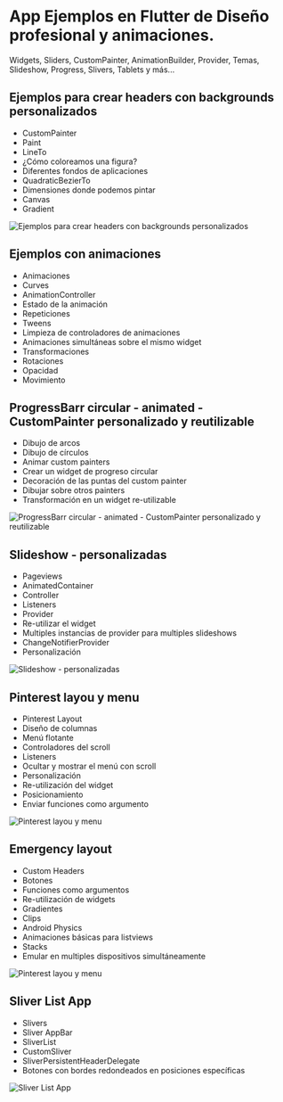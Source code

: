 # App Ejemplos en Flutter de Diseño profesional y animaciones. 
Widgets, Sliders, CustomPainter, AnimationBuilder, Provider, Temas, Slideshow, Progress, Slivers, Tablets y más...

## Ejemplos para crear headers con backgrounds personalizados

- CustomPainter
- Paint
- LineTo
- ¿Cómo coloreamos una figura?
- Diferentes fondos de aplicaciones
- QuadraticBezierTo
- Dimensiones donde podemos pintar
- Canvas
- Gradient

![Ejemplos para crear headers con backgrounds personalizados](https://github.com/VictorHugoAguilar/disenios_animaciones_flutter/blob/main/assets/preview/preview_backgroundHeader.png?raw=true)

## Ejemplos con animaciones 

- Animaciones
- Curves
- AnimationController
- Estado de la animación
- Repeticiones
- Tweens
- Limpieza de controladores de animaciones
- Animaciones simultáneas sobre el mismo widget
- Transformaciones
- Rotaciones
- Opacidad
- Movimiento

 ## ProgressBarr circular - animated - CustomPainter personalizado y reutilizable

- Dibujo de arcos
- Dibujo de círculos
- Animar custom painters
- Crear un widget de progreso circular
- Decoración de las puntas del custom painter
- Dibujar sobre otros painters
- Transformación en un widget re-utilizable

![ProgressBarr circular - animated - CustomPainter personalizado y reutilizable](https://github.com/VictorHugoAguilar/disenios_animaciones_flutter/blob/main/assets/preview/preview_circularProgressBar.png?raw=true)


## Slideshow - personalizadas

- Pageviews
- AnimatedContainer
- Controller
- Listeners
- Provider
- Re-utilizar el widget
- Multiples instancias de provider para multiples slideshows
- ChangeNotifierProvider
- Personalización

![Slideshow - personalizadas](https://github.com/VictorHugoAguilar/disenios_animaciones_flutter/blob/main/assets/preview/preview_slideshow.png?raw=true)

## Pinterest layou y menu

- Pinterest Layout
- Diseño de columnas
- Menú flotante
- Controladores del scroll
- Listeners
- Ocultar y mostrar el menú con scroll
- Personalización
- Re-utilización del widget
- Posicionamiento
- Enviar funciones como argumento

![Pinterest layou y menu](https://github.com/VictorHugoAguilar/disenios_animaciones_flutter/blob/main/assets/preview/preview_pinterest_menu.png?raw=true)

## Emergency layout

- Custom Headers
- Botones
- Funciones como argumentos
- Re-utilización de widgets
- Gradientes
- Clips
- Android Physics
- Animaciones básicas para listviews
- Stacks
- Emular en multiples dispositivos simultáneamente

![Pinterest layou y menu](https://github.com/VictorHugoAguilar/disenios_animaciones_flutter/blob/main/assets/preview/preview_emergency.png?raw=true)


## Sliver List App

- Slivers
- Sliver AppBar
- SliverList
- CustomSliver
- SliverPersistentHeaderDelegate
- Botones con bordes redondeados en posiciones específicas

![Sliver List App](https://github.com/VictorHugoAguilar/disenios_animaciones_flutter/blob/main/assets/preview/preview_emergency.png?raw=true)